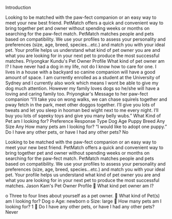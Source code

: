 Introduction

Looking to be matched with the paw-fect companion or an easy way to meet your new best
friend. PetMatch offers a quick and convenient way to bring together pet and owner
without spending weeks or months on searching for the paw-fect match. PetMatch matches
people and pets based on compatibility. We use your profiles to assess your
personality and preferences (size, age, breed, species...etc.) and match you with your
ideal pet. Your profile helps us understand what kind of pet owner you are and what
you are looking for in your next pet to produce the most successful matches.
Priyongkar Kundu's Pet Owner Profile
What kind of pet owner am I?
I have never had a dog in my life, not do I know how to care for one. I lives
in a house with a backyard so  canine companion will have a good amount of
space. I am currently enrolled as a student at the University of Sydney and I currently also work which means I wont be able to give my dog much attention. However my family loves dogs so
he/she will have a loving and caring family too.
Priyongkar's Message to her paw-fect companion
“I’ll take you on wong walks, we can chase squirels together and pway fetch in the
park, meet other doggos together. I’ll give you lots of tweats and let you sleep
in hooman bed wight next to me every night. I’ll buy you lots of sqeeky toys and
give you many belly wubs.”
What Kind of Pet am I looking for?
Preference Response
Type Dog
Age Puppy
Breed Any
Size Any
How many pets am I looking for?
“I would like to adopt one puppy.”
Do I have any other pets, or have I had any other pets?
No

Looking  to  be  matched  with  the  paw-fect  companion  or  an  easy  way  to 
meet your new best friend. PetMatch offers a quick and convenient way to 
bring  together  pet  and  owner  without  spending  weeks  or  months  on 
searching  for  the  paw-fect  match.  PetMatch  matches  people  and  pets 
based on compatibility. We use your profiles to assess your personality and 
preferences (size, age, breed, species...etc.) and match you with your ideal 
pet. Your profile helps us understand what kind of pet owner you are and 
what you are looking for in your next pet to produce the most successful 
matches.
Jason Kam's Pet Owner Profile
 What kind pet owner am I?

o Three to four lines about yourself as a pet owner.
 What kind of Pet(s) am I looking for?
Dog
o Age: newborn
o Size: large
 How many pets am I looking for?
1
 Do I have any other pets, or have I had any other pets?
Never
